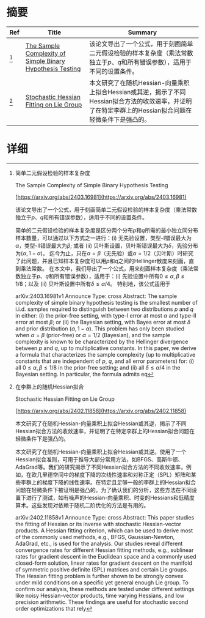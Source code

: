 # 摘要

| Ref | Title | Summary |
| --- | --- | --- |
| [^1] | [The Sample Complexity of Simple Binary Hypothesis Testing](https://arxiv.org/abs/2403.16981) | 该论文导出了一个公式，用于刻画简单二元假设检验的样本复杂度（乘法常数独立于$p$、$q$和所有错误参数），适用于不同的设置条件。 |
| [^2] | [Stochastic Hessian Fitting on Lie Group](https://arxiv.org/abs/2402.11858) | 本文研究了在随机Hessian-向量乘积上拟合Hessian或其逆，揭示了不同Hessian拟合方法的收敛速率，并证明了在特定李群上的Hessian拟合问题在轻微条件下是强凸的。 |

# 详细

[^1]: 简单二元假设检验的样本复杂度

    The Sample Complexity of Simple Binary Hypothesis Testing

    [https://arxiv.org/abs/2403.16981](https://arxiv.org/abs/2403.16981)

    该论文导出了一个公式，用于刻画简单二元假设检验的样本复杂度（乘法常数独立于$p$、$q$和所有错误参数），适用于不同的设置条件。

    

    简单的二元假设检验的样本复杂度是区分两个分布$p$和$q$所需的最小独立同分布样本数量，可以通过以下方式之一进行：(i) 无先验设置，类型-I错误最大为$\alpha$，类型-II错误最大为$\beta$; 或者 (ii) 贝叶斯设置，贝叶斯错误最大为$\delta$，先验分布为$(\alpha, 1-\alpha)$。 迄今为止，只在$\alpha = \beta$（无先验）或$\alpha = 1/2$（贝叶斯）时研究了此问题，并且已知样本复杂度可以用$p$和$q$之间的Hellinger散度来刻画，直到乘法常数。 在本文中，我们导出了一个公式，用来刻画样本复杂度（乘法常数独立于$p$、$q$和所有错误参数），适用于：(i) 先验设置中所有$0 \le \alpha, \beta \le 1/8$；以及 (ii) 贝叶斯设置中所有$\delta \le \alpha/4$。 特别地，该公式适用于

    arXiv:2403.16981v1 Announce Type: cross  Abstract: The sample complexity of simple binary hypothesis testing is the smallest number of i.i.d. samples required to distinguish between two distributions $p$ and $q$ in either: (i) the prior-free setting, with type-I error at most $\alpha$ and type-II error at most $\beta$; or (ii) the Bayesian setting, with Bayes error at most $\delta$ and prior distribution $(\alpha, 1-\alpha)$. This problem has only been studied when $\alpha = \beta$ (prior-free) or $\alpha = 1/2$ (Bayesian), and the sample complexity is known to be characterized by the Hellinger divergence between $p$ and $q$, up to multiplicative constants. In this paper, we derive a formula that characterizes the sample complexity (up to multiplicative constants that are independent of $p$, $q$, and all error parameters) for: (i) all $0 \le \alpha, \beta \le 1/8$ in the prior-free setting; and (ii) all $\delta \le \alpha/4$ in the Bayesian setting. In particular, the formula admits eq
    
[^2]: 在李群上的随机Hessian拟合

    Stochastic Hessian Fitting on Lie Group

    [https://arxiv.org/abs/2402.11858](https://arxiv.org/abs/2402.11858)

    本文研究了在随机Hessian-向量乘积上拟合Hessian或其逆，揭示了不同Hessian拟合方法的收敛速率，并证明了在特定李群上的Hessian拟合问题在轻微条件下是强凸的。

    

    本文研究了在随机Hessian-向量乘积上拟合Hessian或其逆。使用了一个Hessian拟合准则，可用于推导大部分常用方法，如BFGS、高斯牛顿、AdaGrad等。我们的研究揭示了不同Hessian拟合方法的不同收敛速率，例如，在欧几里德空间中的梯度下降的次线性速率和对称正定（SPL）矩阵和某些李群上的梯度下降的线性速率。在特定且足够一般的李群上的Hessian拟合问题在轻微条件下被证明是强凸的。为了确认我们的分析，这些方法在不同设置下进行了测试，如有噪声的Hessian-向量乘积、时变的Hessians和低精度算术。这些发现对依赖于随机二阶优化的方法是有用的。

    arXiv:2402.11858v1 Announce Type: cross  Abstract: This paper studies the fitting of Hessian or its inverse with stochastic Hessian-vector products. A Hessian fitting criterion, which can be used to derive most of the commonly used methods, e.g., BFGS, Gaussian-Newton, AdaGrad, etc., is used for the analysis. Our studies reveal different convergence rates for different Hessian fitting methods, e.g., sublinear rates for gradient descent in the Euclidean space and a commonly used closed-form solution, linear rates for gradient descent on the manifold of symmetric positive definite (SPL) matrices and certain Lie groups. The Hessian fitting problem is further shown to be strongly convex under mild conditions on a specific yet general enough Lie group. To confirm our analysis, these methods are tested under different settings like noisy Hessian-vector products, time varying Hessians, and low precision arithmetic. These findings are useful for stochastic second order optimizations that rely 
    

